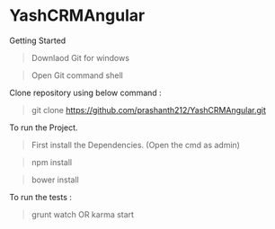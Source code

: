 # YashCRMAngular

Getting Started

> Downlaod Git for windows

> Open Git command shell

Clone repository using below command : 

> git clone https://github.com/prashanth212/YashCRMAngular.git

To run the Project. 

> First install the Dependencies.  (Open the cmd as admin)

> npm install

> bower install

To run the tests :

> grunt watch  OR karma start


